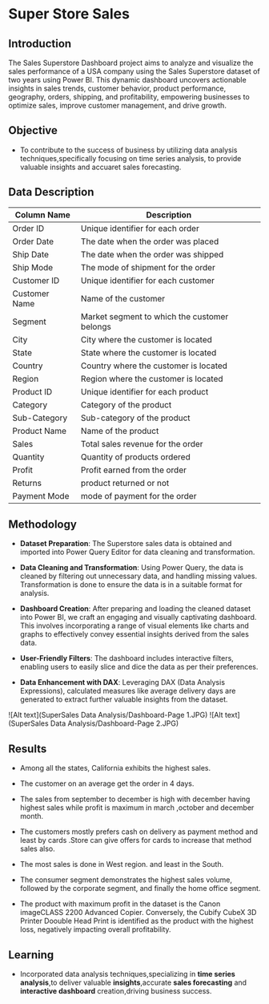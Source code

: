 # Super Store Sales
## Introduction
The Sales Superstore Dashboard project aims to analyze and visualize the sales performance of a USA company using the Sales Superstore dataset of two years using Power BI. 
This dynamic dashboard uncovers actionable insights in sales trends, customer behavior, product performance, geography, orders, shipping, and profitability, empowering businesses to optimize sales, improve customer management, and drive growth.
## Objective
- To contribute to the success of business by utilizing data analysis techniques,specifically focusing on time series analysis, to provide valuable insights and accuaret sales forecasting.

## Data Description


Column Name     | Description
----------------|-------------------------------------
Order ID        | Unique identifier for each order
Order Date      | The date when the order was placed
Ship Date       | The date when the order was shipped
Ship Mode       | The mode of shipment for the order
Customer ID     | Unique identifier for each customer
Customer Name   | Name of the customer
Segment         | Market segment to which the customer belongs
City            | City where the customer is located
State           | State where the customer is located
Country         | Country where the customer is located
Region          | Region where the customer is located
Product ID      | Unique identifier for each product
Category        | Category of the product
Sub-Category    | Sub-category of the product
Product Name    | Name of the product
Sales           | Total sales revenue for the order
Quantity        | Quantity of products ordered
Profit          | Profit earned from the order
Returns         | product returned or not
Payment Mode    | mode of payment for the order


## Methodology

- **Dataset Preparation**: The Superstore sales data is obtained and imported into Power Query Editor for data cleaning and transformation.

- **Data Cleaning and Transformation**: Using Power Query, the data is cleaned by filtering out unnecessary data, and handling missing values. Transformation is done  to ensure the data is in a suitable format for analysis.

- **Dashboard Creation**:  After preparing and loading the cleaned dataset into Power BI, we craft an engaging and visually captivating dashboard. This involves incorporating a range of visual elements like charts and graphs to effectively convey essential insights derived from the sales data.

- **User-Friendly Filters**: The dashboard includes interactive filters, enabling users to easily slice and dice the data as per their preferences.

- **Data Enhancement with DAX**: Leveraging DAX (Data Analysis Expressions), calculated measures like average delivery days are generated to extract further valuable insights from the dataset.

![Alt text](SuperSales Data Analysis/Dashboard-Page 1.JPG)
![Alt text](SuperSales Data Analysis/Dashboard-Page 2.JPG)



## Results

- Among all the states, California exhibits the highest sales.

- The customer on an average get the order in 4 days.

- The sales from september to december is high with december having highest sales while profit is maximum in march ,october and december month.

- The customers mostly prefers cash on delivery as payment method and least by cards .Store can give offers for cards  to increase that method sales also.

- The most sales is done in West region. and least in the South. 

- The consumer segment demonstrates the highest sales volume, followed by the corporate segment, and finally the home office segment.

- The product with maximum profit in the dataset is the Canon imageCLASS 2200 Advanced Copier. Conversely, the Cubify CubeX 3D Printer Doouble Head Print is identified as the product with the highest loss, negatively impacting overall profitability.


## Learning
- Incorporated data analysis techniques,specializing in **time series analysis**,to deliver valuable **insights**,accurate **sales forecasting** and **interactive dashboard** creation,driving business success.


